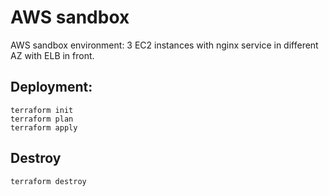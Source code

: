 # AWS sandbox

AWS sandbox environment:
3 EC2 instances with nginx service in different AZ with ELB in front.

## Deployment:

```
terraform init
terraform plan
terraform apply
```

## Destroy

```
terraform destroy
```

